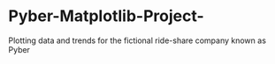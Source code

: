 # Pyber-Matplotlib-Project-
Plotting data and trends for the fictional ride-share company known as Pyber
